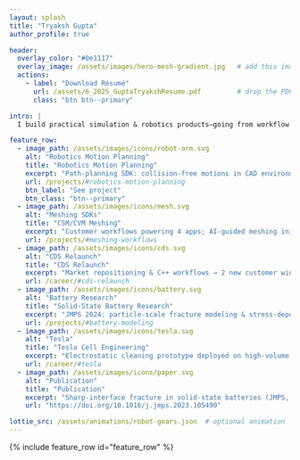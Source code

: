 ```yaml
---
layout: splash
title: "Tryaksh Gupta"
author_profile: true

header:
  overlay_color: "#0e1117"
  overlay_image: /assets/images/hero-mesh-gradient.jpg   # add this image (see step 4)
  actions:
    - label: "Download Résumé"
      url: /assets/6_2025_GuptaTryakshResume.pdf         # drop the PDF into /assets
      class: "btn btn--primary"

intro: |
  I build practical simulation & robotics products—going from workflow mapping to shipped SDKs and customer wins.

feature_row:
  - image_path: /assets/images/icons/robot-arm.svg
    alt: "Robotics Motion Planning"
    title: "Robotics Motion Planning"
    excerpt: "Path-planning SDK: collision-free motions in CAD environments; 3 OEM collabs."
    url: /projects/#robotics-motion-planning
    btn_label: "See project"
    btn_class: "btn--primary"
  - image_path: /assets/images/icons/mesh.svg
    alt: "Meshing SDKs"
    title: "CSM/CVM Meshing"
    excerpt: "Customer workflows powering 4 apps; AI-guided meshing initiative."
    url: /projects/#meshing-workflows
  - image_path: /assets/images/icons/cds.svg
    alt: "CDS Relaunch"
    title: "CDS Relaunch"
    excerpt: "Market repositioning & C++ workflows → 2 new customer wins."
    url: /career/#cds-relaunch
  - image_path: /assets/images/icons/battery.svg
    alt: "Battery Research"
    title: "Solid-State Battery Research"
    excerpt: "JMPS 2024: particle-scale fracture modeling & stress-dependent kinetics."
    url: /projects/#battery-modeling
  - image_path: /assets/images/icons/tesla.svg
    alt: "Tesla"
    title: "Tesla Cell Engineering"
    excerpt: "Electrostatic cleaning prototype deployed on high-volume lines."
    url: /career/#tesla
  - image_path: /assets/images/icons/paper.svg
    alt: "Publication"
    title: "Publication"
    excerpt: "Sharp-interface fracture in solid-state batteries (JMPS, 2024)."
    url: "https://doi.org/10.1016/j.jmps.2023.105490"

lottie_src: /assets/animations/robot-gears.json  # optional animation
---
```


{% include feature_row id="feature_row" %}

<div class="home-lottie">
  <lottie-player src="{{ page.lottie_src }}" background="transparent" speed="1" loop autoplay></lottie-player>
</div>
